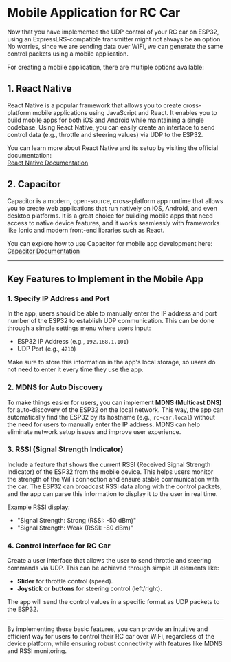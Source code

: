 # Mobile Application for RC Car

Now that you have implemented the UDP control of your RC car on ESP32, using an ExpressLRS-compatible transmitter might not always be an option. No worries, since we are sending data over WiFi, we can generate the same control packets using a mobile application.

For creating a mobile application, there are multiple options available:

## 1. React Native

React Native is a popular framework that allows you to create cross-platform mobile applications using JavaScript and React. It enables you to build mobile apps for both iOS and Android while maintaining a single codebase. Using React Native, you can easily create an interface to send control data (e.g., throttle and steering values) via UDP to the ESP32.

You can learn more about React Native and its setup by visiting the official documentation:  
[React Native Documentation](https://reactnative.dev/docs/getting-started)

## 2. Capacitor

Capacitor is a modern, open-source, cross-platform app runtime that allows you to create web applications that run natively on iOS, Android, and even desktop platforms. It is a great choice for building mobile apps that need access to native device features, and it works seamlessly with frameworks like Ionic and modern front-end libraries such as React.

You can explore how to use Capacitor for mobile app development here:  
[Capacitor Documentation](https://capacitorjs.com/docs)

---

## Key Features to Implement in the Mobile App

### 1. Specify IP Address and Port  
In the app, users should be able to manually enter the IP address and port number of the ESP32 to establish UDP communication. This can be done through a simple settings menu where users input:
- ESP32 IP Address (e.g., `192.168.1.101`)
- UDP Port (e.g., `4210`)

Make sure to store this information in the app's local storage, so users do not need to enter it every time they use the app.

### 2. MDNS for Auto Discovery  
To make things easier for users, you can implement **MDNS (Multicast DNS)** for auto-discovery of the ESP32 on the local network. This way, the app can automatically find the ESP32 by its hostname (e.g., `rc-car.local`) without the need for users to manually enter the IP address. MDNS can help eliminate network setup issues and improve user experience.

### 3. RSSI (Signal Strength Indicator)  
Include a feature that shows the current RSSI (Received Signal Strength Indicator) of the ESP32 from the mobile device. This helps users monitor the strength of the WiFi connection and ensure stable communication with the car. The ESP32 can broadcast RSSI data along with the control packets, and the app can parse this information to display it to the user in real time.

Example RSSI display:
- "Signal Strength: Strong (RSSI: -50 dBm)"
- "Signal Strength: Weak (RSSI: -80 dBm)"

### 4. Control Interface for RC Car  
Create a user interface that allows the user to send throttle and steering commands via UDP. This can be achieved through simple UI elements like:
- **Slider** for throttle control (speed).
- **Joystick** or **buttons** for steering control (left/right).

The app will send the control values in a specific format as UDP packets to the ESP32.

---

By implementing these basic features, you can provide an intuitive and efficient way for users to control their RC car over WiFi, regardless of the device platform, while ensuring robust connectivity with features like MDNS and RSSI monitoring.
